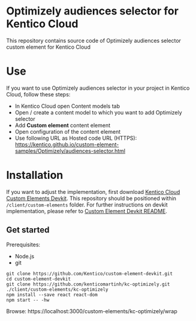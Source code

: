 # Optimizely audiences selector for Kentico Cloud

This repository contains source code of Optimizely audiences selector custom element for Kentico Cloud

# Use

If you want to use Optimizely audiences selector in your project in Kentico Cloud, follow these steps:

* In Kentico Cloud open Content models tab
* Open / create a content model to which you want to add Optimizely selector
* Add **Custom element** content element
* Open configuration of the content element
* Use following URL as Hosted code URL (HTTPS): https://kentico.github.io/custom-element-samples/Optimizely/audiences-selector.html

# Installation

If you want to adjust the implementation, first download [Kentico Cloud Custom Elements Devkit](https://github.com/kentico/custom-element-devkit). This repository should be positioned within `/client/custom-elements` folder. For further instructions on devkit implementation, please refer to [Custom Element Devkit README](https://github.com/Kentico/custom-element-devkit/blob/master/readme.md).

## Get started

Prerequisites:
* Node.js
* git

```
git clone https://github.com/Kentico/custom-element-devkit.git
cd custom-element-devkit
git clone https://github.com/kenticomartinh/kc-optimizely.git ./client/custom-elements/kc-optimizely
npm install --save react react-dom
npm start -- -hw
```
Browse: https://localhost:3000/custom-elements/kc-optimizely/wrap
